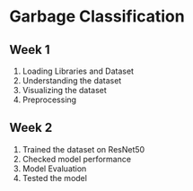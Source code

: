 # Garbage Classification

## Week 1

1. Loading Libraries and Dataset
2. Understanding the dataset
3. Visualizing the dataset
4. Preprocessing

## Week 2
1. Trained the dataset on ResNet50 
2. Checked model performance
3. Model Evaluation
4. Tested the model
